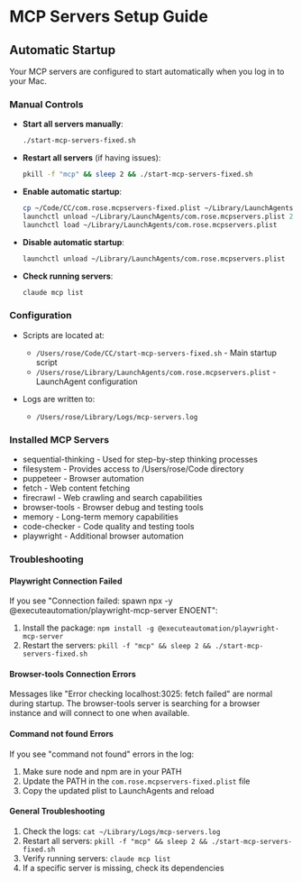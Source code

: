 # MCP Servers Setup Guide

## Automatic Startup

Your MCP servers are configured to start automatically when you log in to your Mac.

### Manual Controls

- **Start all servers manually**: 
  ```bash
  ./start-mcp-servers-fixed.sh
  ```

- **Restart all servers** (if having issues):
  ```bash
  pkill -f "mcp" && sleep 2 && ./start-mcp-servers-fixed.sh
  ```

- **Enable automatic startup**:
  ```bash
  cp ~/Code/CC/com.rose.mcpservers-fixed.plist ~/Library/LaunchAgents/com.rose.mcpservers.plist
  launchctl unload ~/Library/LaunchAgents/com.rose.mcpservers.plist 2>/dev/null || true
  launchctl load ~/Library/LaunchAgents/com.rose.mcpservers.plist
  ```

- **Disable automatic startup**:
  ```bash
  launchctl unload ~/Library/LaunchAgents/com.rose.mcpservers.plist
  ```

- **Check running servers**:
  ```bash
  claude mcp list
  ```

### Configuration

- Scripts are located at: 
  - `/Users/rose/Code/CC/start-mcp-servers-fixed.sh` - Main startup script 
  - `/Users/rose/Library/LaunchAgents/com.rose.mcpservers.plist` - LaunchAgent configuration

- Logs are written to:
  - `/Users/rose/Library/Logs/mcp-servers.log`

### Installed MCP Servers

- sequential-thinking - Used for step-by-step thinking processes
- filesystem - Provides access to /Users/rose/Code directory
- puppeteer - Browser automation
- fetch - Web content fetching
- firecrawl - Web crawling and search capabilities
- browser-tools - Browser debug and testing tools
- memory - Long-term memory capabilities
- code-checker - Code quality and testing tools
- playwright - Additional browser automation

### Troubleshooting

#### Playwright Connection Failed
If you see "Connection failed: spawn npx -y @executeautomation/playwright-mcp-server ENOENT":
1. Install the package: `npm install -g @executeautomation/playwright-mcp-server`
2. Restart the servers: `pkill -f "mcp" && sleep 2 && ./start-mcp-servers-fixed.sh`

#### Browser-tools Connection Errors
Messages like "Error checking localhost:3025: fetch failed" are normal during startup. 
The browser-tools server is searching for a browser instance and will connect to one when available.

#### Command not found Errors
If you see "command not found" errors in the log:
1. Make sure node and npm are in your PATH
2. Update the PATH in the `com.rose.mcpservers-fixed.plist` file
3. Copy the updated plist to LaunchAgents and reload

#### General Troubleshooting
1. Check the logs: `cat ~/Library/Logs/mcp-servers.log`
2. Restart all servers: `pkill -f "mcp" && sleep 2 && ./start-mcp-servers-fixed.sh`
3. Verify running servers: `claude mcp list`
4. If a specific server is missing, check its dependencies